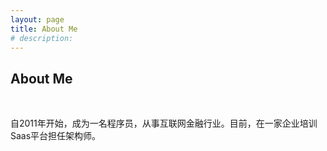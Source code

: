 ```yaml
---
layout: page
title: About Me
# description: 
---
```



## About Me

&nbsp;

自2011年开始，成为一名程序员，从事互联网金融行业。目前，在一家企业培训Saas平台担任架构师。


&nbsp;

&nbsp;

&nbsp;

